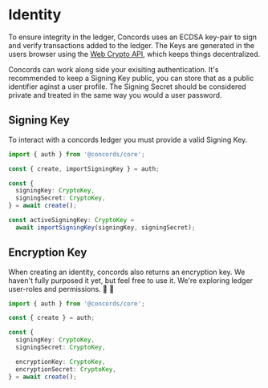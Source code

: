 # Identity

To ensure integrity in the ledger, Concords uses an ECDSA key-pair to sign and verify transactions added to the ledger. The Keys are generated in the users browser using the [Web Crypto API](https://developer.mozilla.org/en-US/docs/Web/API/Web_Crypto_API), which keeps things decentralized.

Concords can work along side your exisiting authentication. It's recommended to keep a Signing Key public, you can store that as a public identifier aginst a user profile. The Signing Secret should be considered private and treated in the same way you would a user password.

## Signing Key

To interact with a concords ledger you must provide a valid Signing Key.

```typescript
import { auth } from '@concords/core';

const { create, importSigningKey } = auth;

const {
  signingKey: CryptoKey,
  signingSecret: CryptoKey,
} = await create();

const activeSigningKey: CryptoKey =
  await importSigningKey(signingKey, signingSecret);

```

## Encryption Key

When creating an identity, concords also returns an encryption key. We haven't fully purposed it yet, but feel free to use it. We're exploring ledger user-roles and permissions. 🔑 🤞

```typescript
import { auth } from '@concords/core';

const { create } = auth;

const {
  signingKey: CryptoKey,
  signingSecret: CryptoKey,

  encryptionKey: CryptoKey,
  encryptionSecret: CryptoKey,
} = await create();

```